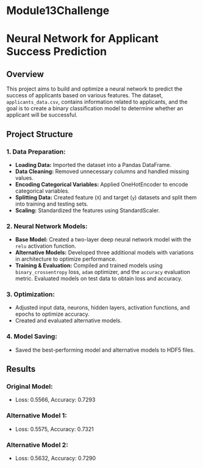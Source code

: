 # Module13Challenge
# Neural Network for Applicant Success Prediction

## Overview
This project aims to build and optimize a neural network to predict the success of applicants based on various features. The dataset, `applicants_data.csv`, contains information related to applicants, and the goal is to create a binary classification model to determine whether an applicant will be successful.

## Project Structure

### 1. Data Preparation:
   * **Loading Data:** Imported the dataset into a Pandas DataFrame.
   * **Data Cleaning:** Removed unnecessary columns and handled missing values.
   * **Encoding Categorical Variables:** Applied OneHotEncoder to encode categorical variables.
   * **Splitting Data:** Created feature (`X`) and target (`y`) datasets and split them into training and testing sets.
   * **Scaling:** Standardized the features using StandardScaler.

### 2. Neural Network Models:
   * **Base Model:** Created a two-layer deep neural network model with the `relu` activation function.
   * **Alternative Models:** Developed three additional models with variations in architecture to optimize performance.
   * **Training & Evaluation:** Compiled and trained models using `binary_crossentropy` loss, `adam` optimizer, and the `accuracy` evaluation metric. Evaluated models on test data to obtain loss and accuracy.

### 3. Optimization:
   * Adjusted input data, neurons, hidden layers, activation functions, and epochs to optimize accuracy.
   * Created and evaluated alternative models.

### 4. Model Saving:
   * Saved the best-performing model and alternative models to HDF5 files.

## Results
### Original Model:
- Loss: 0.5566, Accuracy: 0.7293

### Alternative Model 1:
- Loss: 0.5575, Accuracy: 0.7321

### Alternative Model 2:
- Loss: 0.5632, Accuracy: 0.7290